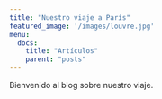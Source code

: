 ```yaml
---
title: "Nuestro viaje a París"
featured_image: '/images/louvre.jpg'
menu:
  docs:
    title: "Artículos"
    parent: "posts"
---
```

Bienvenido al blog sobre nuestro viaje.
